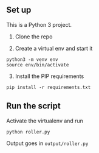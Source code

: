 ## Set up
This is a Python 3 project.

1. Clone the repo

2. Create a virtual env and start it

```
python3 -m venv env
source env/bin/activate
```

3. Install the PIP requirements

```
pip install -r requirements.txt
```

## Run the script
Activate the virtualenv and run

```
python roller.py
```

Output goes in `output/roller.py`

